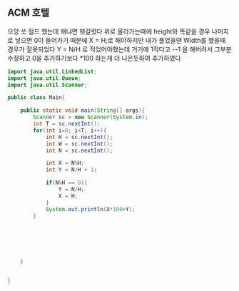 ## ACM 호텔

으앙 쏘 헐드 했는데 왜냐면 헷갈렸다
위로 올라가는때에 height와 똑같을 경우 나머지로 넣으면 0이 들어가기 때문에
X = H;로 해야하지만 내가 풀었을땐 Width를 했을때 경우가 잘못되었다
Y = N/H 로 적었어야했는데 거기에 1작다고 --1 을 해버려서 그부분 수정하고
0을 추가하기보다 *100 하는게 더 나은듯하여 추가하였다 

```java
import java.util.LinkedList;
import java.util.Queue;
import java.util.Scanner;

public class Main{

    public static void main(String[] args){
        Scanner sc = new Scanner(System.in);
        int T = sc.nextInt();
        for(int i=0; i<T; i++){
            int H = sc.nextInt();
            int W = sc.nextInt();
            int N = sc.nextInt();

            int X = N%H;
            int Y = N/H + 1;

            if(N%H == 0){
                Y = N/H;
                X = H;
            }
            System.out.println(X*100+Y);
        }

       

        
       
        
    }


}

```